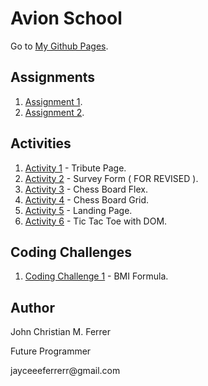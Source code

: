 # Avion School
Go to [My Github Pages](https://buuloooy0318.github.io/batch6-activities/).



## Assignments
1. [Assignment 1](https://buuloooy0318.github.io/batch6-activities/HTML/Assignment-1/index.html).
2. [Assignment 2](https://buuloooy0318.github.io/batch6-activities/HTML/Assignment-2/index.html).

## Activities
1. [Activity 1](https://buuloooy0318.github.io/batch6-activities/HTML_CSS/Activity-1%20TributePage/index.html) - Tribute Page.
2. [Activity 2](https://buuloooy0318.github.io/batch6-activities/HTML_CSS/Activity-2%20Survey%20Form/surveyform.html) - Survey Form ( FOR REVISED ).
3. [Activity 3](https://buuloooy0318.github.io/batch6-activities/HTML_CSS/Activity-3%20Chess%20Board%20Flex/index.html) - Chess Board Flex.
4. [Activity 4](https://buuloooy0318.github.io/batch6-activities/HTML_CSS/Activity-4%20Chess%20Board%20Grid/chess.html) - Chess Board Grid.
5. [Activity 5](https://buuloooy0318.github.io/batch6-activities/HTML_CSS/Activity-5%20Landing%20Pages/landingpage.html) - Landing Page.
6. [Activity 6](https://buuloooy0318.github.io/batch6-activities/) - Tic Tac Toe with DOM.

## Coding Challenges
1. [Coding Challenge 1](https://buuloooy0318.github.io/batch6-activities/JS/Coding%20Challenges/Coding%20Challenge-1%20BMI%20Calculator/index.html) - BMI Formula.


## Author
<p>John Christian M. Ferrer</p>
<p>Future Programmer</p>
<p>jayceeeferrerr@gmail.com</p>
